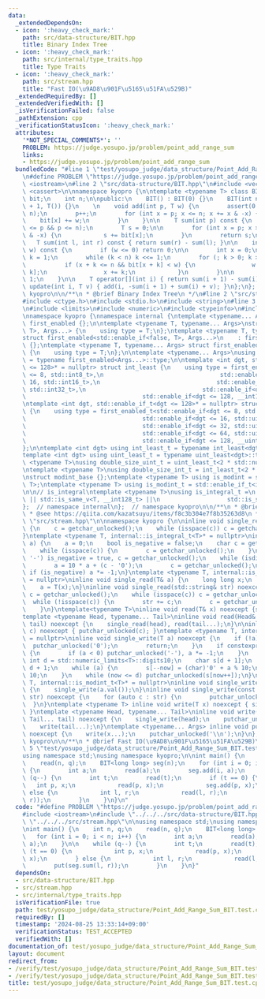 ```yaml
---
data:
  _extendedDependsOn:
  - icon: ':heavy_check_mark:'
    path: src/data-structure/BIT.hpp
    title: Binary Index Tree
  - icon: ':heavy_check_mark:'
    path: src/internal/type_traits.hpp
    title: Type Traits
  - icon: ':heavy_check_mark:'
    path: src/stream.hpp
    title: "Fast IO(\u9AD8\u901F\u5165\u51FA\u529B)"
  _extendedRequiredBy: []
  _extendedVerifiedWith: []
  _isVerificationFailed: false
  _pathExtension: cpp
  _verificationStatusIcon: ':heavy_check_mark:'
  attributes:
    '*NOT_SPECIAL_COMMENTS*': ''
    PROBLEM: https://judge.yosupo.jp/problem/point_add_range_sum
    links:
    - https://judge.yosupo.jp/problem/point_add_range_sum
  bundledCode: "#line 1 \"test/yosupo_judge/data_structure/Point_Add_Range_Sum_BIT.test.cpp\"\
    \n#define PROBLEM \"https://judge.yosupo.jp/problem/point_add_range_sum\"\n#include\
    \ <iostream>\n#line 2 \"src/data-structure/BIT.hpp\"\n#include <vector>\n#include\
    \ <cassert>\n\nnamespace kyopro {\n\ntemplate <typename T> class BIT {\n    std::vector<T>\
    \ bit;\n    int n;\n\npublic:\n    BIT() : BIT(0) {}\n    BIT(int n) : n(n), bit(n\
    \ + 1, T()) {}\n    \n    void add(int p, T w) {\n        assert(0 <= p && p <\
    \ n);\n        p++;\n        for (int x = p; x <= n; x += x & -x) {\n        \
    \    bit[x] += w;\n        }\n    }\n\n    T sum(int p) const {\n        assert(0\
    \ <= p && p <= n);\n        T s = 0;\n\n        for (int x = p; x > 0; x -= x\
    \ & -x) {\n            s += bit[x];\n        }\n        return s;\n    }\n\n \
    \   T sum(int l, int r) const { return sum(r) - sum(l); }\n\n    int lower_bound(T\
    \ w) const {\n        if (w <= 0) return 0;\n\n        int x = 0;\n        int\
    \ k = 1;\n        while (k < n) k <<= 1;\n        for (; k > 0; k >>= 1) {\n \
    \           if (x + k <= n && bit[x + k] < w) {\n                w -= bit[x +\
    \ k];\n                x += k;\n            }\n        }\n\n        return x +\
    \ 1;\n    }\n\n    T operator[](int i) { return sum(i + 1) - sum(i); }\n    void\
    \ update(int i, T v) { add(i, -sum(i + 1) + sum(i) + v); }\n};\n};  // namespace\
    \ kyopro\n\n/**\n * @brief Binary Index Tree\n */\n#line 2 \"src/stream.hpp\"\n\
    #include <ctype.h>\n#include <stdio.h>\n#include <string>\n#line 3 \"src/internal/type_traits.hpp\"\
    \n#include <limits>\n#include <numeric>\n#include <typeinfo>\n#include <cstdint>\n\
    \nnamespace kyopro {\nnamespace internal {\ntemplate <typename... Args> struct\
    \ first_enabled {};\n\ntemplate <typename T, typename... Args>\nstruct first_enabled<std::enable_if<true,\
    \ T>, Args...> {\n    using type = T;\n};\ntemplate <typename T, typename... Args>\n\
    struct first_enabled<std::enable_if<false, T>, Args...>\n    : first_enabled<Args...>\
    \ {};\ntemplate <typename T, typename... Args> struct first_enabled<T, Args...>\
    \ {\n    using type = T;\n};\n\ntemplate <typename... Args>\nusing first_enabled_t\
    \ = typename first_enabled<Args...>::type;\n\ntemplate <int dgt, std::enable_if_t<dgt\
    \ <= 128>* = nullptr> struct int_least {\n    using type = first_enabled_t<std::enable_if<dgt\
    \ <= 8, std::int8_t>,\n                                 std::enable_if<dgt <=\
    \ 16, std::int16_t>,\n                                 std::enable_if<dgt <= 32,\
    \ std::int32_t>,\n                                 std::enable_if<dgt <= 64, std::int64_t>,\n\
    \                                 std::enable_if<dgt <= 128, __int128_t>>;\n};\n\
    \ntemplate <int dgt, std::enable_if_t<dgt <= 128>* = nullptr> struct uint_least\
    \ {\n    using type = first_enabled_t<std::enable_if<dgt <= 8, std::uint8_t>,\n\
    \                                 std::enable_if<dgt <= 16, std::uint16_t>,\n\
    \                                 std::enable_if<dgt <= 32, std::uint32_t>,\n\
    \                                 std::enable_if<dgt <= 64, std::uint64_t>,\n\
    \                                 std::enable_if<dgt <= 128, __uint128_t>>;\n\
    };\n\ntemplate <int dgt> using int_least_t = typename int_least<dgt>::type;\n\
    template <int dgt> using uint_least_t = typename uint_least<dgt>::type;\n\ntemplate\
    \ <typename T>\nusing double_size_uint_t = uint_least_t<2 * std::numeric_limits<T>::digits>;\n\
    \ntemplate <typename T>\nusing double_size_int_t = int_least_t<2 * std::numeric_limits<T>::digits>;\n\
    \nstruct modint_base {};\ntemplate <typename T> using is_modint = std::is_base_of<modint_base,\
    \ T>;\ntemplate <typename T> using is_modint_t = std::enable_if_t<is_modint<T>::value>;\n\
    \n\n// is_integral\ntemplate <typename T>\nusing is_integral_t =\n    std::enable_if_t<std::is_integral_v<T>\
    \ || std::is_same_v<T, __int128_t> ||\n                   std::is_same_v<T, __uint128_t>>;\n\
    };  // namespace internal\n};  // namespace kyopro\n\n/**\n * @brief Type Traits\n\
    \ * @see https://qiita.com/kazatsuyu/items/f8c3b304e7f8b35263d8\n */\n#line 6\
    \ \"src/stream.hpp\"\n\nnamespace kyopro {\n\ninline void single_read(char& c)\
    \ {\n    c = getchar_unlocked();\n    while (isspace(c)) c = getchar_unlocked();\n\
    }\ntemplate <typename T, internal::is_integral_t<T>* = nullptr>\ninline void single_read(T&\
    \ a) {\n    a = 0;\n    bool is_negative = false;\n    char c = getchar_unlocked();\n\
    \    while (isspace(c)) {\n        c = getchar_unlocked();\n    }\n    if (c ==\
    \ '-') is_negative = true, c = getchar_unlocked();\n    while (isdigit(c)) {\n\
    \        a = 10 * a + (c - '0');\n        c = getchar_unlocked();\n    }\n   \
    \ if (is_negative) a *= -1;\n}\ntemplate <typename T, internal::is_modint_t<T>*\
    \ = nullptr>\ninline void single_read(T& a) {\n    long long x;\n    single_read(x);\n\
    \    a = T(x);\n}\ninline void single_read(std::string& str) noexcept {\n    char\
    \ c = getchar_unlocked();\n    while (isspace(c)) c = getchar_unlocked();\n  \
    \  while (!isspace(c)) {\n        str += c;\n        c = getchar_unlocked();\n\
    \    }\n}\ntemplate<typename T>\ninline void read(T& x) noexcept {single_read(x);}\n\
    template <typename Head, typename... Tail>\ninline void read(Head& head, Tail&...\
    \ tail) noexcept {\n    single_read(head), read(tail...);\n}\n\ninline void single_write(char\
    \ c) noexcept { putchar_unlocked(c); }\ntemplate <typename T, internal::is_integral_t<T>*\
    \ = nullptr>\ninline void single_write(T a) noexcept {\n    if (!a) {\n      \
    \  putchar_unlocked('0');\n        return;\n    }\n    if constexpr (std::is_signed_v<T>)\
    \ {\n        if (a < 0) putchar_unlocked('-'), a *= -1;\n    }\n    constexpr\
    \ int d = std::numeric_limits<T>::digits10;\n    char s[d + 1];\n    int now =\
    \ d + 1;\n    while (a) {\n        s[--now] = (char)'0' + a % 10;\n        a /=\
    \ 10;\n    }\n    while (now <= d) putchar_unlocked(s[now++]);\n}\ntemplate <typename\
    \ T, internal::is_modint_t<T>* = nullptr>\ninline void single_write(T a) noexcept\
    \ {\n    single_write(a.val());\n}\ninline void single_write(const std::string&\
    \ str) noexcept {\n    for (auto c : str) {\n        putchar_unlocked(c);\n  \
    \  }\n}\ntemplate <typename T> inline void write(T x) noexcept { single_write(x);\
    \ }\ntemplate <typename Head, typename... Tail>\ninline void write(Head head,\
    \ Tail... tail) noexcept {\n    single_write(head);\n    putchar_unlocked(' ');\n\
    \    write(tail...);\n}\ntemplate <typename... Args> inline void put(Args... x)\
    \ noexcept {\n    write(x...);\n    putchar_unlocked('\\n');\n}\n};  // namespace\
    \ kyopro\n\n/**\n * @brief Fast IO(\u9AD8\u901F\u5165\u51FA\u529B)\n */\n#line\
    \ 5 \"test/yosupo_judge/data_structure/Point_Add_Range_Sum_BIT.test.cpp\"\n\n\
    using namespace std;\nusing namespace kyopro;\n\nint main() {\n    int n, q;\n\
    \    read(n, q);\n    BIT<long long> seg(n);\n    for (int i = 0; i < n; i++)\
    \ {\n        int a;\n        read(a);\n        seg.add(i, a);\n    }\n\n    while\
    \ (q--) {\n        int t;\n        read(t);\n        if (t == 0) {\n         \
    \   int p, x;\n            read(p, x);\n            seg.add(p, x);\n        }\
    \ else {\n            int l, r;\n            read(l, r);\n            put(seg.sum(l,\
    \ r));\n        }\n    }\n}\n"
  code: "#define PROBLEM \"https://judge.yosupo.jp/problem/point_add_range_sum\"\n\
    #include <iostream>\n#include \"../../../src/data-structure/BIT.hpp\"\n#include\
    \ \"../../../src/stream.hpp\"\n\nusing namespace std;\nusing namespace kyopro;\n\
    \nint main() {\n    int n, q;\n    read(n, q);\n    BIT<long long> seg(n);\n \
    \   for (int i = 0; i < n; i++) {\n        int a;\n        read(a);\n        seg.add(i,\
    \ a);\n    }\n\n    while (q--) {\n        int t;\n        read(t);\n        if\
    \ (t == 0) {\n            int p, x;\n            read(p, x);\n            seg.add(p,\
    \ x);\n        } else {\n            int l, r;\n            read(l, r);\n    \
    \        put(seg.sum(l, r));\n        }\n    }\n}"
  dependsOn:
  - src/data-structure/BIT.hpp
  - src/stream.hpp
  - src/internal/type_traits.hpp
  isVerificationFile: true
  path: test/yosupo_judge/data_structure/Point_Add_Range_Sum_BIT.test.cpp
  requiredBy: []
  timestamp: '2024-08-25 13:33:14+09:00'
  verificationStatus: TEST_ACCEPTED
  verifiedWith: []
documentation_of: test/yosupo_judge/data_structure/Point_Add_Range_Sum_BIT.test.cpp
layout: document
redirect_from:
- /verify/test/yosupo_judge/data_structure/Point_Add_Range_Sum_BIT.test.cpp
- /verify/test/yosupo_judge/data_structure/Point_Add_Range_Sum_BIT.test.cpp.html
title: test/yosupo_judge/data_structure/Point_Add_Range_Sum_BIT.test.cpp
---
```

